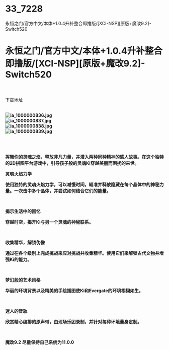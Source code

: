 # 33_7228
永恒之门/官方中文/本体+1.0.4升补整合即撸版/[XCI-NSP][原版+魔改9.2]-Switch520
# 永恒之门/官方中文/本体+1.0.4升补整合即撸版/[XCI-NSP][原版+魔改9.2]-Switch520
 <br/></br>
[下载地址](https://www.switch520.cc/article/7228 "下载地址")
<br/></br>

<p><strong><img title="ia_1000000836.jpg" src="https://www.switch520.cc/muke_img/2021_07_07_ec65c749cf9d7.jpg" alt="ia_1000000836.jpg"></strong><br>
<strong><img title="ia_1000000837.jpg" src="https://www.switch520.cc/muke_img/2021_07_07_4e668b0d4f83d.jpg" alt="ia_1000000837.jpg"></strong><br>
<strong><img title="ia_1000000838.jpg" src="https://www.switch520.cc/muke_img/2021_07_07_fc5baec5d888b.jpg" alt="ia_1000000838.jpg"></strong><br>
<strong><img title="ia_1000000839.jpg" src="https://www.switch520.cc/muke_img/2021_07_07_e735cfe7e74ca.jpg" alt="ia_1000000839.jpg"></strong><br>
<strong>&nbsp;</strong></p>
<p>&nbsp;</p>
<p><strong>挥舞你的灵魂之焰，释放非凡力量，并潜入两种同种精神的感人故事。在这个独特的2D拼图平台游戏中，引导孩子般的灵魂Ki穿越美丽而困扰的来世。</strong></p>
<p><strong>灵魂火焰力学</strong></p>
<p><strong>使用独特的灵魂火焰力学，可以减慢时间，瞄准并释放隐藏在每个晶体中的神秘力量。一次击中多个晶体，并尝试如何结合它们的能量。</strong></p>
<p>&nbsp;</p>
<p><strong>揭示生活中的回忆</strong></p>
<p><strong>穿越时空，揭开Ki与另一个灵魂的神秘联系。</strong></p>
<p>&nbsp;</p>
<p><strong>收集精华，解锁伪像</strong></p>
<p><strong>通过在各个级别上完成挑战来应对挑战并收集精华。使用它们来解锁古代文物并增强Ki的能力。</strong></p>
<p>&nbsp;</p>
<p><strong>梦幻般的艺术风格</strong></p>
<p><strong>华丽的环境背景以及精美的手绘插图使Ki和Evergate的环境栩栩如生。</strong></p>
<p>&nbsp;</p>
<p><strong>迷人的音轨</strong></p>
<p><strong>欣赏精心编排的原声带，由现场乐团录制，并针对每种环境量身定制。</strong></p>
<p>&nbsp;</p>
<p><strong>魔改9.2 尽量保持自己系统为11.0.0</strong></p>
